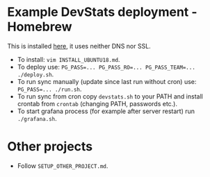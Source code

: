 # Example DevStats deployment - Homebrew

This is installed [here](http://147.75.97.234:3001/login), it uses neither DNS nor SSL.

- To install: `vim INSTALL_UBUNTU18.md`.
- To deploy use: `PG_PASS=... PG_PASS_RO=... PG_PASS_TEAM=... ./deploy.sh`.
- To run sync manually (update since last run without cron) use: `PG_PASS=... ./run.sh`.
- To run sync from cron copy `devstats.sh` to your PATH and install crontab from `crontab` (changing PATH, passwords etc.).
- To start grafana process (for example after server restart) run `./grafana.sh`.


# Other projects

- Follow `SETUP_OTHER_PROJECT.md`.
